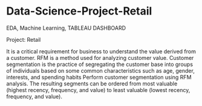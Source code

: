 # Data-Science-Project-Retail
EDA, Machine Learning, TABLEAU DASHBOARD

Project: Retail

It is a critical requirement for business to understand the value derived from a customer. RFM is a method used for analyzing customer value. Customer segmentation is the practice of segregating the customer base into groups of individuals based on some common characteristics such as age, gender, interests, and spending habits Perform customer segmentation using RFM analysis. The resulting segments can be ordered from most valuable (highest recency, frequency, and value) to least valuable (lowest recency, frequency, and value).

